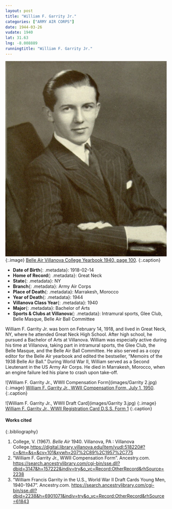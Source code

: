 ```yaml
---
layout: post
title: "William F. Garrity Jr."
categories: ["ARMY AIR CORPS"]
date: 1944-03-26
vudate: 1940
lat: 31.63
lng: -8.008889
runningtitle: "William F. Garrity Jr."
---
```


![William F. Garrity Jr.](images/Garrity.jpg)
   {:.image}
[Belle Air Villanova College Yearbook 1940, page 100](https://digital.library.villanova.edu/Item/vudl:518220#?c=&m=&s=&cv=102&xywh=122%2C2373%2C2114%2C837).
  {:.caption}

* **Date of Birth**{: .metadata}: 1918-02-14
* **Home of Record**{: .metadata}: Great Neck
* **State**{: .metadata}: NY
* **Branch**{: .metadata}: Army Air Corps
* **Place of Death**{: .metadata}: Marrakesh, Morocco
* **Year of Death**{: .metadata}: 1944
* **Villanova Class Year**{: .metadata}: 1940
* **Major**{: .metadata}: Bachelor of Arts
* **Sports & Clubs at Villanova**{: .metadata}: Intramural sports, Glee Club, Belle Masque, Belle Air Ball Committee

William F. Garrity Jr. was born on February 14, 1918, and lived in Great Neck, NY, where he attended Great Neck High School. After high school, he pursued a Bachelor of Arts at Villanova. William was especially active during his time at Villanova, taking part in intramural sports, the Glee Club, the Belle Masque, and the Belle Air Ball Committee. He also served as a copy editor for the Belle Air yearbook and edited the bestseller, “Memoirs of the 1938 Belle Air Ball.” During World War II, William served as a Second Lieutenant in the US Army Air Corps. He died in Marrakesh, Morocco, when an engine failure led his plane to crash upon take-off.


![William F. Garrity Jr., WWII Compensation Form](images/Garrity 2.jpg)
   {:.image}
[William F. Garrity Jr., WWII Compensation Form, July 1, 1950](https://search.ancestrylibrary.com/cgi-bin/sse.dll?dbid=3147&h=157222&indiv=try&o_vc=Record:OtherRecord&rhSource=2238).
  {:.caption}

![William F. Garrity Jr., WWII Draft Card](images/Garrity 3.jpg)
   {:.image}
[William F. Garrity Jr., WWII Registration Card D.S.S. Form 1](https://search.ancestrylibrary.com/cgi-bin/sse.dll?dbid=2238&h=6901071&indiv=try&o_vc=Record:OtherRecord&rhSource=61843)
   {:.caption}



#### Works cited

{:.bibliography}

1. College, V. (1967). _Belle Air_ 1940. Villanova, PA : Villanova College.<https://digital.library.villanova.edu/Item/vudl:518220#?c=&m=&s=&cv=101&xywh=207%2C89%2C1957%2C775>
2. “William F. Garrity Jr., WWII Compensation Form”. Ancestry.com. <https://search.ancestrylibrary.com/cgi-bin/sse.dll?dbid=3147&h=157222&indiv=try&o_vc=Record:OtherRecord&rhSource=2238>
3. “William Francis Garrity in the U.S., World War II Draft Cards Young Men, 1940-1947”. Ancestry.com. <https://search.ancestrylibrary.com/cgi-bin/sse.dll?dbid=2238&h=6901071&indiv=try&o_vc=Record:OtherRecord&rhSource=61843>
